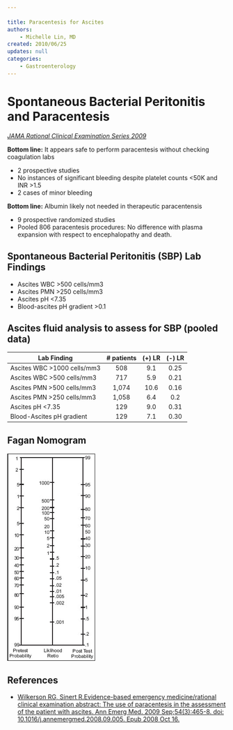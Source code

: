 ```yaml
---

title: Paracentesis for Ascites
authors:
    - Michelle Lin, MD
created: 2010/06/25
updates: null
categories:
    - Gastroenterology
---
```


# Spontaneous Bacterial Peritonitis and Paracentesis

_[JAMA Rational Clinical Examination Series 2009](http://www.ncbi.nlm.nih.gov/pubmed/?term=18926597)_

**Bottom line:** It appears safe to perform paracentesis without checking coagulation labs

- 2 prospective studies
- No instances of significant bleeding despite platelet counts &lt;50K and INR >1.5
- 2 cases of minor bleeding

**Bottom line:** Albumin likely not needed in therapeutic paracentensis

- 9 prospective randomized studies
- Pooled 806 paracentesis procedures: No difference with plasma expansion with respect to encephalopathy and death. 

## Spontaneous Bacterial Peritonitis (SBP) Lab Findings

- Ascites WBC >500 cells/mm3
- Ascites PMN >250 cells/mm3
- Ascites pH &lt;7.35
- Blood-ascites pH gradient >0.1 

## Ascites fluid analysis to assess for SBP (pooled data)

| Lab Finding                 | # patients | (+) LR | (-) LR |
| --------------------------- | :--------: | :----: | :----: |
| Ascites WBC >1000 cells/mm3 |     508    |   9.1  |  0.25  |
| Ascites WBC >500 cells/mm3  |     717    |   5.9  |  0.21  |
| Ascites PMN >500 cells/mm3  |    1,074   |  10.6  |  0.16  |
| Ascites PMN >250 cells/mm3  |    1,058   |   6.4  |   0.2  |
| Ascites pH &lt;7.35         |     129    |   9.0  |  0.31  |
| Blood-Ascites pH gradient   |     129    |   7.1  |  0.30  |

## Fagan Nomogram

![](image-1.png)

## References

- [Wilkerson RG, Sinert R.Evidence-based emergency medicine/rational clinical examination abstract: The use of paracentesis in the assessment of the patient with ascites. Ann Emerg Med. 2009 Sep;54(3):465-8. doi: 10.1016/j.annemergmed.2008.09.005. Epub 2008 Oct 16.](http://www.ncbi.nlm.nih.gov/pubmed/?term=18926597)
